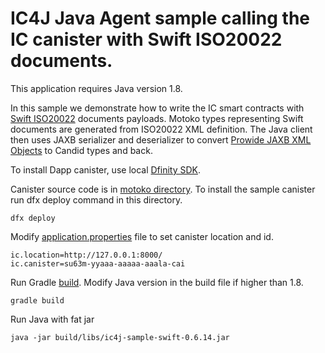 # IC4J Java Agent sample calling the IC canister with Swift ISO20022 documents.

This application requires Java version 1.8.

In this sample we demonstrate how to write the IC smart contracts with [Swift ISO20022](https://www.iso20022.org/) documents payloads. 
Motoko types representing Swift documents are generated from ISO20022 XML definition. The Java client then uses JAXB serializer and deserializer to convert [Prowide JAXB XML Objects](https://github.com/prowide/prowide-iso20022) to Candid types and back.

To install Dapp canister, use local [Dfinity SDK](https://smartcontracts.org/docs/quickstart/quickstart-intro.html).

Canister source code is in [motoko directory](/src/motoko). To install the sample canister run dfx deploy command in this directory.

```
dfx deploy
```


Modify [application.properties](src/main/resources/application.properties) file to set canister location and id.

```
ic.location=http://127.0.0.1:8000/
ic.canister=su63m-yyaaa-aaaaa-aaala-cai
```

Run Gradle [build](build.gradle). Modify Java version in the build file if higher than 1.8.

```
gradle build
```

Run Java with fat jar

```
java -jar build/libs/ic4j-sample-swift-0.6.14.jar 
```

